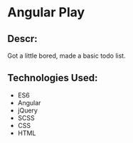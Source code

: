 # Angular Play

## Descr:
Got a little bored, made a basic todo list. 

## Technologies Used:
* ES6
* Angular
* jQuery
* SCSS
* CSS
* HTML
